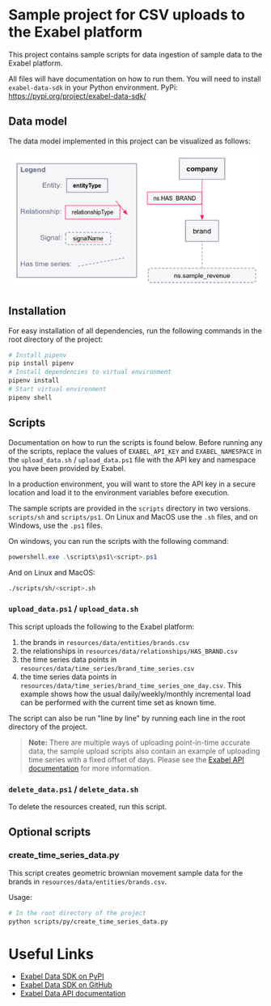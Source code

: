 # Sample project for CSV uploads to the Exabel platform

This project contains sample scripts for data ingestion of sample data to
the Exabel platform.

All files will have documentation on how to run them. You will need
to install `exabel-data-sdk` in your Python environment.
PyPi: https://pypi.org/project/exabel-data-sdk/

## Data model

The data model implemented in this project can be visualized as follows:

![Exabel data model](./resources/img/data_model.png)

## Installation

For easy installation of all dependencies, run the following commands in the root directory of the project:

```sh
# Install pipenv
pip install pipenv
# Install dependencies to virtual environment
pipenv install
# Start virtual environment
pipenv shell
```

## Scripts

Documentation on how to run the scripts is found below. Before running any of the scripts, replace the values
of `EXABEL_API_KEY` and `EXABEL_NAMESPACE` in the `upload_data.sh` / `upload_data.ps1` file with the API key and namespace you have been provided by Exabel.

In a production environment, you will want to store the API key in a secure location and load it to the environment variables before execution.

The sample scripts are provided in the `scripts` directory in two versions. `scripts/sh` and `scripts/ps1`.
On Linux and MacOS use the `.sh` files, and on Windows, use the `.ps1` files.

On windows, you can run the scripts with the following command:
```ps1
powershell.exe .\scripts\ps1\<script>.ps1
```

And on Linux and MacOS:
```sh
./scripts/sh/<script>.sh
```

### `upload_data.ps1` / `upload_data.sh`

This script uploads the following to the Exabel platform:

1. the brands in `resources/data/entities/brands.csv`
2. the relationships in `resources/data/relationships/HAS_BRAND.csv`
3. the time series data points in `resources/data/time_series/brand_time_series.csv`
4. the time series data points in `resources/data/time_series/brand_time_series_one_day.csv`.
   This example shows how the usual daily/weekly/monthly incremental load can be performed with the current time set as known time.

The script can also be run "line by line" by running each line in the root directory of the project.

> **Note:**
There are multiple ways of uploading point-in-time accurate data, the sample upload scripts also contain
an example of uploading time series with a fixed offset of days. Please see the
[Exabel API documentation](https://doc.exabel.com/api/data/timeseries.html) for more information.

### `delete_data.ps1` / `delete_data.sh`

To delete the resources created, run this script.

## Optional scripts
### create_time_series_data.py

This script creates geometric brownian movement sample data for the brands in `resources/data/entities/brands.csv`.

Usage:
```sh
# In the root directory of the project
python scripts/py/create_time_series_data.py
```

# Useful Links

* [Exabel Data SDK on PyPI](https://pypi.org/project/exabel-data-sdk/)
* [Exabel Data SDK on GitHub](https://github.com/Exabel/python-sdk)
* [Exabel Data API documentation](https://doc.exabel.com/api/data/)
